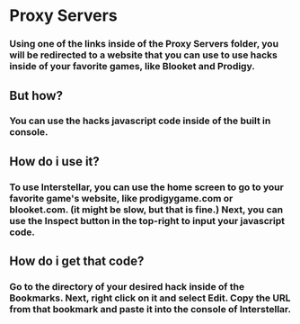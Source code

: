 # Proxy Servers

### Using one of the links inside of the Proxy Servers folder, you will be redirected to a website that you can use to use hacks inside of your favorite games, like Blooket and Prodigy.

## But how?

### You can use the hacks javascript code inside of the built in console.

## How do i use it?

### To use Interstellar, you can use the home screen to go to your favorite game's website, like prodigygame.com or blooket.com. (it might be slow, but that is fine.) Next, you can use the Inspect button in the top-right to input your javascript code.

## How do i get that code?

### Go to the directory of your desired hack inside of the Bookmarks. Next, right click on it and select Edit. Copy the URL from that bookmark and paste it into the console of Interstellar.
